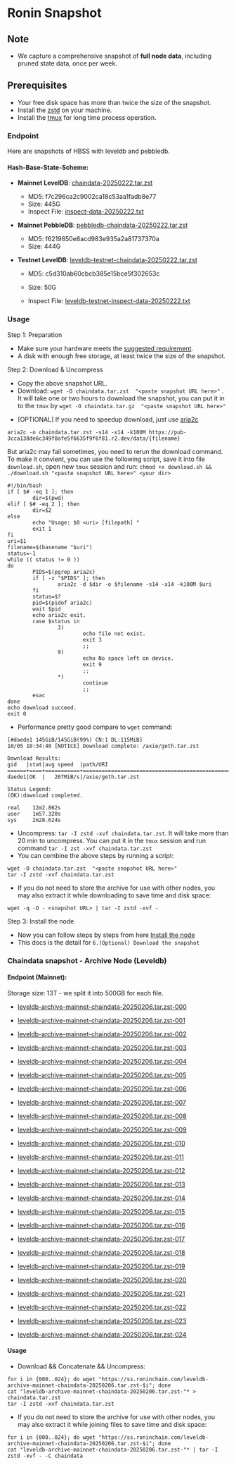 # Ronin Snapshot

## Note
- We capture a comprehensive snapshot of **full node data**, including pruned state data, once per week.

## Prerequisites
- Your free disk space has more than twice the size of the snapshot.
- Install the [zstd](https://github.com/facebook/zstd) on your machine.
- Install the [tmux](https://github.com/tmux/tmux/wiki/Installing) for long time process operation.


### Endpoint

Here are snapshots of HBSS with leveldb and pebbledb.

#### Hash-Base-State-Scheme:

- **Mainnet LevelDB**: [chaindata-20250222.tar.zst](https://pub-3cca138de6c349f8afe5f6635f9f6f81.r2.dev/data/chaindata-20250222.tar.zst)
  - MD5: f7c296ca2c9002ca18c53aa1fadb8e77
  - Size: 445G
  - Inspect File: [inspect-data-20250222.txt](https://pub-3cca138de6c349f8afe5f6635f9f6f81.r2.dev/data/inspect-data-20250222.txt)

- **Mainnet PebbleDB**: [pebbledb-chaindata-20250222.tar.zst](https://pub-3cca138de6c349f8afe5f6635f9f6f81.r2.dev/data/pebbledb-chaindata-20250222.tar.zst)
  - MD5: f6219850e8acd983e935a2a81737370a
  - Size: 444G


- **Testnet LevelDB**: [leveldb-testnet-chaindata-20250222.tar.zst](https://pub-3cca138de6c349f8afe5f6635f9f6f81.r2.dev/data/leveldb-testnet-chaindata-20250222.tar.zst)
  - MD5: c5d310ab60cbcb385e15bce5f302653c
  - Size: 50G

  - Inspect File: [leveldb-testnet-inspect-data-20250222.txt](https://pub-3cca138de6c349f8afe5f6635f9f6f81.r2.dev/data/leveldb-testnet-inspect-data-20250222.txt)
  



### Usage

Step 1: Preparation
- Make sure your hardware meets the [suggested requirement](https://docs.roninchain.com/validators/setup/overview#hardware-requirements).
- A disk with enough free storage, at least twice the size of the snapshot.

Step 2: Download & Uncompress
- Copy the above snapshot URL.
- Download:  `wget -O chaindata.tar.zst  "<paste snapshot URL here>"` . It will take one or two hours to download the snapshot, you can put it in to the `tmux` by `wget -O chaindata.tar.gz  "<paste snapshot URL here>"`


* [OPTIONAL] If you need to speedup download, just use [aria2c](https://github.com/aria2/aria2)
```
aria2c -o chaindata.tar.zst -s14 -x14 -k100M https://pub-3cca138de6c349f8afe5f6635f9f6f81.r2.dev/data/{filename}
```

But aria2c may fail sometimes, you need to rerun the download command. To make it convient, you can use the following script, save it into file `download.sh`, open new `tmux` session and run: `chmod +x download.sh && ./download.sh "<paste snapshot URL here>" <your dir>`
```
#!/bin/bash
if [ $# -eq 1 ]; then
        dir=$(pwd)
elif [ $# -eq 2 ]; then
        dir=$2
else
        echo "Usage: $0 <uri> [filepath] "
        exit 1
fi
uri=$1
filename=$(basename "$uri")
status=-1
while (( status != 0 ))
do
        PIDS=$(pgrep aria2c)
        if [ -z "$PIDS" ]; then
                aria2c -d $dir -o $filename -s14 -x14 -k100M $uri
        fi
        status=$?
        pid=$(pidof aria2c)
        wait $pid
        echo aria2c exit.
        case $status in
                3)
                        echo file not exist.
                        exit 3
                        ;;
                9)
                        echo No space left on device.
                        exit 9
                        ;;
                *)
                        continue
                        ;;
        esac
done
echo download succeed.
exit 0
```

- Performance pretty good compare to `wget` command:

```
[#daede1 145GiB/145GiB(99%) CN:1 DL:115MiB]
10/05 10:34:40 [NOTICE] Download complete: /axie/geth.tar.zst

Download Results:
gid   |stat|avg speed  |path/URI
======+====+===========+=======================================================
daede1|OK  |   207MiB/s|/axie/geth.tar.zst

Status Legend:
(OK):download completed.

real    12m2.862s
user    1m57.320s
sys     2m28.624s
```

- Uncompress: `tar -I zstd -xvf chaindata.tar.zst`. It will take more than 20 min to uncompress. You can put it in the `tmux` session and run command `tar -I zst -xvf chaindata.tar.zst`
- You can combine the above steps by running a script:

```
wget -O chaindata.tar.zst  "<paste snapshot URL here>"
tar -I zstd -xvf chaindata.tar.zst
```


- If you do not need to store the archive for use with other nodes, you may also extract it while downloading to save time and disk space:
```
wget -q -O - <snapshot URL> | tar -I zstd -xvf -
```


Step 3: Install the node
- Now you can follow steps by steps from here [Install the node ](https://docs.roninchain.com/rpc/mainnet-rpc)
- This docs is the detail for `6.(Optional) Download the snapshot`


### Chaindata snapshot - Archive Node (Leveldb)
#### Endpoint (Mainnet):

Storage size: 13T - we split it into 500GB for each file.


- [leveldb-archive-mainnet-chaindata-20250206.tar.zst-000](https://ss.roninchain.com/leveldb-archive-mainnet-chaindata-20250206.tar.zst-000)

- [leveldb-archive-mainnet-chaindata-20250206.tar.zst-001](https://ss.roninchain.com/leveldb-archive-mainnet-chaindata-20250206.tar.zst-001)

- [leveldb-archive-mainnet-chaindata-20250206.tar.zst-002](https://ss.roninchain.com/leveldb-archive-mainnet-chaindata-20250206.tar.zst-002)

- [leveldb-archive-mainnet-chaindata-20250206.tar.zst-003](https://ss.roninchain.com/leveldb-archive-mainnet-chaindata-20250206.tar.zst-003)

- [leveldb-archive-mainnet-chaindata-20250206.tar.zst-004](https://ss.roninchain.com/leveldb-archive-mainnet-chaindata-20250206.tar.zst-004)

- [leveldb-archive-mainnet-chaindata-20250206.tar.zst-005](https://ss.roninchain.com/leveldb-archive-mainnet-chaindata-20250206.tar.zst-005)

- [leveldb-archive-mainnet-chaindata-20250206.tar.zst-006](https://ss.roninchain.com/leveldb-archive-mainnet-chaindata-20250206.tar.zst-006)

- [leveldb-archive-mainnet-chaindata-20250206.tar.zst-007](https://ss.roninchain.com/leveldb-archive-mainnet-chaindata-20250206.tar.zst-007)

- [leveldb-archive-mainnet-chaindata-20250206.tar.zst-008](https://ss.roninchain.com/leveldb-archive-mainnet-chaindata-20250206.tar.zst-008)

- [leveldb-archive-mainnet-chaindata-20250206.tar.zst-009](https://ss.roninchain.com/leveldb-archive-mainnet-chaindata-20250206.tar.zst-009)

- [leveldb-archive-mainnet-chaindata-20250206.tar.zst-010](https://ss.roninchain.com/leveldb-archive-mainnet-chaindata-20250206.tar.zst-010)

- [leveldb-archive-mainnet-chaindata-20250206.tar.zst-011](https://ss.roninchain.com/leveldb-archive-mainnet-chaindata-20250206.tar.zst-011)

- [leveldb-archive-mainnet-chaindata-20250206.tar.zst-012](https://ss.roninchain.com/leveldb-archive-mainnet-chaindata-20250206.tar.zst-012)

- [leveldb-archive-mainnet-chaindata-20250206.tar.zst-013](https://ss.roninchain.com/leveldb-archive-mainnet-chaindata-20250206.tar.zst-013)

- [leveldb-archive-mainnet-chaindata-20250206.tar.zst-014](https://ss.roninchain.com/leveldb-archive-mainnet-chaindata-20250206.tar.zst-014)

- [leveldb-archive-mainnet-chaindata-20250206.tar.zst-015](https://ss.roninchain.com/leveldb-archive-mainnet-chaindata-20250206.tar.zst-015)

- [leveldb-archive-mainnet-chaindata-20250206.tar.zst-016](https://ss.roninchain.com/leveldb-archive-mainnet-chaindata-20250206.tar.zst-016)

- [leveldb-archive-mainnet-chaindata-20250206.tar.zst-017](https://ss.roninchain.com/leveldb-archive-mainnet-chaindata-20250206.tar.zst-017)

- [leveldb-archive-mainnet-chaindata-20250206.tar.zst-018](https://ss.roninchain.com/leveldb-archive-mainnet-chaindata-20250206.tar.zst-018)

- [leveldb-archive-mainnet-chaindata-20250206.tar.zst-019](https://ss.roninchain.com/leveldb-archive-mainnet-chaindata-20250206.tar.zst-019)

- [leveldb-archive-mainnet-chaindata-20250206.tar.zst-020](https://ss.roninchain.com/leveldb-archive-mainnet-chaindata-20250206.tar.zst-020)

- [leveldb-archive-mainnet-chaindata-20250206.tar.zst-021](https://ss.roninchain.com/leveldb-archive-mainnet-chaindata-20250206.tar.zst-021)

- [leveldb-archive-mainnet-chaindata-20250206.tar.zst-022](https://ss.roninchain.com/leveldb-archive-mainnet-chaindata-20250206.tar.zst-022)

- [leveldb-archive-mainnet-chaindata-20250206.tar.zst-023](https://ss.roninchain.com/leveldb-archive-mainnet-chaindata-20250206.tar.zst-023)

- [leveldb-archive-mainnet-chaindata-20250206.tar.zst-024](https://ss.roninchain.com/leveldb-archive-mainnet-chaindata-20250206.tar.zst-024)




#### Usage
- Download && Concatenate && Uncompress:

```shell
for i in {000..024}; do wget "https://ss.roninchain.com/leveldb-archive-mainnet-chaindata-20250206.tar.zst-$i"; done
cat "leveldb-archive-mainnet-chaindata-20250206.tar.zst-"* > chaindata.tar.zst
tar -I zstd -xvf chaindata.tar.zst
```

- If you do not need to store the archive for use with other nodes, you may also extract it while joining files to save time and disk space:

```shell
for i in {000..024}; do wget "https://ss.roninchain.com/leveldb-archive-mainnet-chaindata-20250206.tar.zst-$i"; done
cat "leveldb-archive-mainnet-chaindata-20250206.tar.zst-"* | tar -I zstd -xvf - -C chaindata
```


